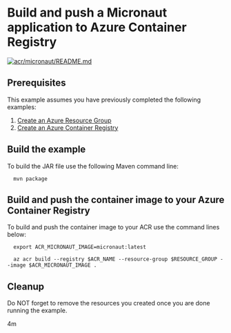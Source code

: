 
# Build and push a Micronaut application to Azure Container Registry

[![acr/micronaut/README.md](https://github.com/Azure-Samples/java-on-azure-examples/actions/workflows/acr_micronaut_README_md.yml/badge.svg)](https://github.com/Azure-Samples/java-on-azure-examples/actions/workflows/acr_micronaut_README_md.yml)

## Prerequisites

This example assumes you have previously completed the following examples:

1. [Create an Azure Resource Group](../../group/create/README.md)
1. [Create an Azure Container Registry](../create/README.md)

<!-- 

  if [[ -z $REGION ]]; then
    export REGION=westus
  fi

  -->
<!-- workflow.cron(0 9 * * 1) -->
<!-- workflow.include(../create/README.md) -->

## Build the example

<!-- workflow.run()

  cd acr/micronaut

  -->

To build the JAR file use the following Maven command line:

```shell
  mvn package
```

## Build and push the container image to your Azure Container Registry

To build and push the container image to your ACR use the command lines below:

```shell
  export ACR_MICRONAUT_IMAGE=micronaut:latest

  az acr build --registry $ACR_NAME --resource-group $RESOURCE_GROUP --image $ACR_MICRONAUT_IMAGE .
```

<!-- workflow.run()
 
  cd ../..

  -->

<!-- workflow.directOnly()

  export RESULT=$(az acr repository show --name $ACR_NAME --image $ACR_MICRONAUT_IMAGE)
  az group delete --name $RESOURCE_GROUP --yes || true
  if [[ -z $RESULT ]]; then
    echo "Unable to find " $ACR_MICRONAUT_IMAGE " image"
    exit 1
  fi

  -->

## Cleanup

Do NOT forget to remove the resources you created once you are done running the
example.

4m
